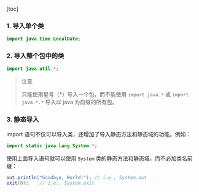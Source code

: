 [toc]

### 1. 导入单个类

```java
import java.time.LocalDate;
```

### 2. 导入整个包中的类

```java
import java.util.*;
```

> 注意
>
> 只能使用星号（*）导入一个包，而不能使用 `import java.*` 或 `import java.*.*` 导入以 java 为前缀的所有包。

### 3. 静态导入

import 语句不仅可以导入类，还增加了导入静态方法和静态域的功能。例如：

```java
import static java.lang.System.*;
```

使用上面导入语句就可以使用 `System` 类的静态方法和静态域，而不必加类名前缀：

```java
out.println("Goodbye, World!");	// i.e., System.out
exit(0);	// i.e., System.exit
```

